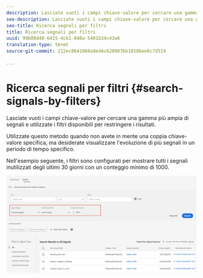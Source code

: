```yaml
---
description: Lasciate vuoti i campi chiave-valore per cercare una gamma più ampia di segnali e utilizzate i filtri disponibili per restringere i risultati.
seo-description: Lasciate vuoti i campi chiave-valore per cercare una gamma più ampia di segnali e utilizzate i filtri disponibili per restringere i risultati.
seo-title: Ricerca segnali per filtri
title: Ricerca segnali per filtri
uuid: 99b00d48-6415-4cb1-848a-5401b34c43a6
translation-type: tm+mt
source-git-commit: 212ec8641068a9ed4c620987bb18586ee8c7d519

---
```



# Ricerca segnali per filtri {#search-signals-by-filters}

Lasciate vuoti i campi chiave-valore per cercare una gamma più ampia di segnali e utilizzate i filtri disponibili per restringere i risultati.

Utilizzate questo metodo quando non avete in mente una coppia chiave-valore specifica, ma desiderate visualizzare l'evoluzione di più segnali in un periodo di tempo specifico.

Nell'esempio seguente, i filtri sono configurati per mostrare tutti i segnali inutilizzati degli ultimi 30 giorni con un conteggio minimo di 1000.

![](assets/signals-search-filters.png)